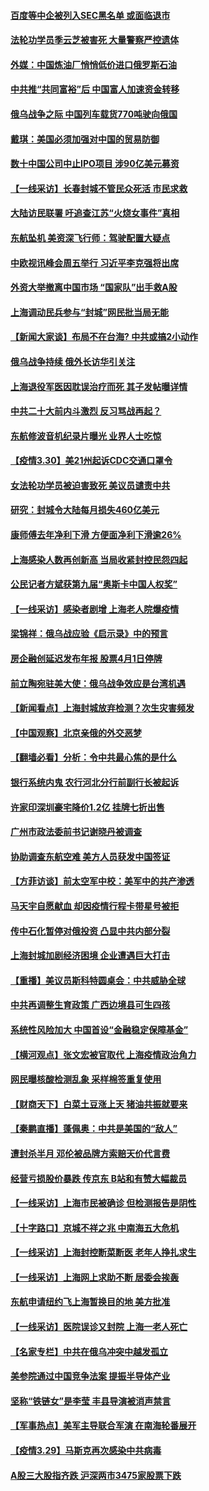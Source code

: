 #### [百度等中企被列入SEC黑名单 或面临退市](../pages/nsc413/n13684166.md) 
#### [法轮功学员季云芝被害死 大量警察严控遗体](../pages/nsc413/n13683424.md) 
#### [外媒：中国炼油厂悄悄低价进口俄罗斯石油](../pages/nsc413/n13684278.md) 
#### [中共推“共同富裕”后 中国富人加速资金转移](../pages/nsc413/n13684182.md) 
#### [俄乌战争之际 中国列车载货770吨驶向俄国](../pages/nsc413/n13684205.md) 
#### [戴琪：美国必须加强对中国的贸易防御](../pages/nsc413/n13684167.md) 
#### [数十中国公司中止IPO项目 涉90亿美元募资](../pages/nsc413/n13684104.md) 
#### [【一线采访】长春封城不管民众死活 市民求救](../pages/nsc413/n13683449.md) 
#### [大陆访民联署 吁追查江苏“火烧女事件”真相](../pages/nsc413/n13683624.md) 
#### [东航坠机 美资深飞行师：驾驶配置大疑点](../pages/nsc413/n13683989.md) 
#### [中欧视讯峰会周五举行 习近平李克强将出席](../pages/nsc413/n13683858.md) 
#### [外资大举撤离中国市场 “国家队”出手救A股](../pages/nsc413/n13683770.md) 
#### [上海调动民兵参与“封城”网民批当局无能](../pages/nsc413/n13683226.md) 
#### [【新闻大家谈】布局不在台海? 中共或搞2小动作](../pages/nsc413/n13682479.md) 
#### [俄乌战争持续 俄外长访华引关注](../pages/nsc413/n13683533.md) 
#### [上海退役军医因耽误治疗而死 其子发帖曝详情](../pages/nsc413/n13682858.md) 
#### [中共二十大前内斗激烈 反习骂战再起？](../pages/nsc413/n13682834.md) 
#### [东航修波音机纪录片曝光 业界人士吃惊](../pages/nsc413/n13681599.md) 
#### [【疫情3.30】美21州起诉CDC交通口罩令](../pages/nsc413/n13681868.md) 
#### [女法轮功学员被迫害致死 美议员谴责中共](../pages/nsc413/n13682069.md) 
#### [研究：封城令大陆每月损失460亿美元](../pages/nsc413/n13683203.md) 
#### [康师傅去年净利下滑 方便面净利下滑逾26%](../pages/nsc413/n13682953.md) 
#### [上海感染人数再创新高 当局收紧封控民怨四起](../pages/nsc413/n13683136.md) 
#### [公民记者方斌获第九届“奥斯卡中国人权奖”](../pages/nsc413/n13683013.md) 
#### [【一线采访】感染者剧增 上海老人院爆疫情](../pages/nsc413/n13682806.md) 
#### [梁锦祥：俄乌战应验《启示录》中的预言](../pages/nsc413/n13682256.md) 
#### [房企融创延迟发布年报 股票4月1日停牌](../pages/nsc413/n13682326.md) 
#### [前立陶宛驻美大使：俄乌战争效应是台湾机遇](../pages/nsc413/n13682154.md) 
#### [【新闻看点】上海封城放弃检测？次生灾害频发](../pages/nsc413/n13681738.md) 
#### [【中国观察】北京亲俄的外交恶梦](../pages/nsc413/n13682222.md) 
#### [【翻墙必看】分析：令中共最心焦的是什么](../pages/nsc413/n13682145.md) 
#### [银行系统内鬼 农行河北分行前副行长被起诉](../pages/nsc413/n13682366.md) 
#### [许家印深圳豪宅降价1.2亿 挂牌七折出售](../pages/nsc413/n13682035.md) 
#### [广州市政法委前书记谢晓丹被调查](../pages/nsc413/n13682144.md) 
#### [协助调查东航空难 美方人员获发中国签证](../pages/nsc413/n13681776.md) 
#### [【方菲访谈】前太空军中校：美军中的共产渗透](../pages/nsc413/n13681422.md) 
#### [马天宇自愿献血 却因疫情行程卡带星号被拒](../pages/nsc413/n13681895.md) 
#### [传中石化暂停对俄投资 凸显中共内部分裂](../pages/nsc413/n13682268.md) 
#### [上海封城加剧经济困境 企业遭遇巨大打击](../pages/nsc413/n13681924.md) 
#### [【重播】美议员斯科特圆桌会：中共威胁全球](../pages/nsc413/n13681321.md) 
#### [中共再调整生育政策 广西边境县可生四孩](../pages/nsc413/n13682001.md) 
#### [系统性风险加大 中国首设“金融稳定保障基金”](../pages/nsc413/n13681956.md) 
#### [【横河观点】张文宏被官取代 上海疫情政治角力](../pages/nsc413/n13681839.md) 
#### [网民曝核酸检测乱象 采样棉签重复使用](../pages/nsc413/n13681793.md) 
#### [【财商天下】白菜土豆涨上天 猪油共振就要来](../pages/nsc413/n13681331.md) 
#### [【秦鹏直播】蓬佩奥：中共是美国的“敌人”](../pages/nsc413/n13681819.md) 
#### [遭封杀半月 邓伦被品牌方索赔天价代言费](../pages/nsc413/n13681649.md) 
#### [经营亏损股价暴跌 传京东 B站和有赞大幅裁员](../pages/nsc413/n13681629.md) 
#### [【一线采访】上海市民被确诊 但检测报告是阴性](../pages/nsc413/n13681644.md) 
#### [【十字路口】京城不祥之兆 中南海五大危机](../pages/nsc413/n13681057.md) 
#### [【一线采访】上海封控断菜断医 老年人挣扎求生](../pages/nsc413/n13680852.md) 
#### [【一线采访】上海网上求助不断 居委会挨轰](../pages/nsc413/n13681327.md) 
#### [东航申请纽约飞上海暂换目的地 美方批准](../pages/nsc413/n13681429.md) 
#### [【一线采访】医院误诊又封院 上海一老人死亡](../pages/nsc413/n13680719.md) 
#### [【名家专栏】中共在俄乌冲突中越发孤立](../pages/nsc413/n13681024.md) 
#### [美参院通过中国竞争法案 提振半导体产业](../pages/nsc413/n13681136.md) 
#### [坚称“铁链女”是李莹 丰县导演被消声禁言](../pages/nsc413/n13680909.md) 
#### [【军事热点】美军主导联合军演 在南海轮番展开](../pages/nsc413/n13679393.md) 
#### [【疫情3.29】马斯克再次感染中共病毒](../pages/nsc413/n13680482.md) 
#### [A股三大股指齐跌 沪深两市3475家股票下跌](../pages/nsc413/n13680474.md) 
